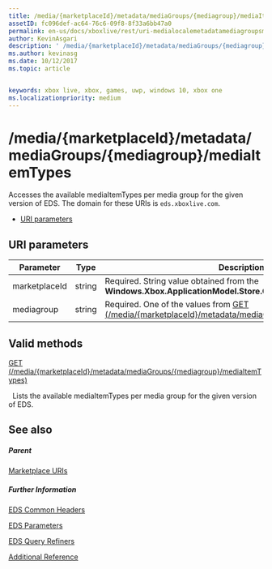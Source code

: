 ```yaml
---
title: /media/{marketplaceId}/metadata/mediaGroups/{mediagroup}/mediaItemTypes
assetID: fc096def-ac64-76c6-09f8-8f33a6bb47a0
permalink: en-us/docs/xboxlive/rest/uri-medialocalemetadatamediagroupsmediaitemtypes.html
author: KevinAsgari
description: ' /media/{marketplaceId}/metadata/mediaGroups/{mediagroup}/mediaItemTypes'
ms.author: kevinasg
ms.date: 10/12/2017
ms.topic: article


keywords: xbox live, xbox, games, uwp, windows 10, xbox one
ms.localizationpriority: medium
---
```



# /media/{marketplaceId}/metadata/mediaGroups/{mediagroup}/mediaItemTypes
Accesses the available mediaItemTypes per media group for the given version of EDS. 
The domain for these URIs is `eds.xboxlive.com`.
 
  * [URI parameters](#ID4EV)
 
<a id="ID4EV"></a>

 
## URI parameters
 
| Parameter| Type| Description| 
| --- | --- | --- | 
| marketplaceId| string| Required. String value obtained from the <b>Windows.Xbox.ApplicationModel.Store.Configuration.MarketplaceId</b>.| 
| mediagroup| string| Required. One of the values from [GET (/media/{marketplaceId}/metadata/mediaGroups)](uri-medialocalemetadatamediagroupsget.md).| 
  
<a id="ID4EBC"></a>

 
## Valid methods

[GET (/media/{marketplaceId}/metadata/mediaGroups/{mediagroup}/mediaItemTypes)](uri-medialocalemetadatamediagroupsmediaitemtypesget.md)

&nbsp;&nbsp;Lists the available mediaItemTypes per media group for the given version of EDS.
 
<a id="ID4ELC"></a>

 
## See also
 
<a id="ID4ENC"></a>

 
##### Parent 

[Marketplace URIs](atoc-reference-marketplace.md)

  
<a id="ID4EXC"></a>

 
##### Further Information 

[EDS Common Headers](../../additional/edscommonheaders.md)

 [EDS Parameters](../../additional/edsparameters.md)

 [EDS Query Refiners](../../additional/edsqueryrefiners.md)

 [Additional Reference](../../additional/atoc-xboxlivews-reference-additional.md)

   